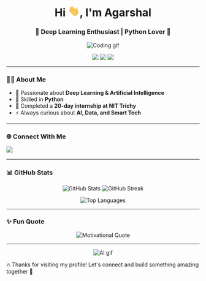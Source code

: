 <h1 align="center">Hi <img src="https://raw.githubusercontent.com/ABSphreak/ABSphreak/master/gifs/Hi.gif" width="30px">, I'm Agarshal</h1>
<h3 align="center">🚀 Deep Learning Enthusiast | Python Lover 🐍</h3>

<p align="center">
  <img src="https://media.giphy.com/media/WUlplcMpOCEmTGBtBW/giphy.gif" width="200px" alt="Coding gif"/>
</p>

<p align="center">
  <img src="https://img.shields.io/badge/Python-3776AB?style=for-the-badge&logo=python&logoColor=white"/>
  <img src="https://img.shields.io/badge/Deep%20Learning-FF6F00?style=for-the-badge&logo=tensorflow&logoColor=white"/>
  <img src="https://img.shields.io/badge/Machine%20Learning-102230?style=for-the-badge&logo=scikitlearn&logoColor=orange"/>
</p>

---

### 👨‍💻 About Me  
- 🌱 Passionate about **Deep Learning & Artificial Intelligence**  
- 🐍 Skilled in **Python**  
- 💼 Completed a **20-day internship at NIT Trichy**  
- ⚡ Always curious about **AI, Data, and Smart Tech**  

---

### 🌐 Connect With Me  
<p align="left">
  <a href="https://www.linkedin.com/in/agarshal-george-ab0337290">
    <img src="https://img.shields.io/badge/LinkedIn-0077B5?style=for-the-badge&logo=linkedin&logoColor=white"/>
  </a>
</p>

---

### 📊 GitHub Stats  
<p align="center">
  <img src="https://github-readme-stats.vercel.app/api?username=Agarshal&show_icons=true&theme=radical" alt="GitHub Stats" height="160"/>
  <img src="https://github-readme-streak-stats.herokuapp.com/?user=Agarshal&theme=radical" alt="GitHub Streak" height="160"/>
</p>

<p align="center">
  <img src="https://github-readme-stats.vercel.app/api/top-langs/?username=Agarshal&layout=compact&theme=radical" alt="Top Languages" height="160"/>
</p>

---

### ✨ Fun Quote  
<p align="center">
  <img src="https://quotes-github-readme.vercel.app/api?type=horizontal&theme=radical" alt="Motivational Quote"/>
</p>

---

<p align="center">
  <img src="https://media.giphy.com/media/ZVik7pBtu9dNS/giphy.gif" width="300px" alt="AI gif"/>
</p>

🔥 Thanks for visiting my profile! Let's connect and build something amazing together 🚀

